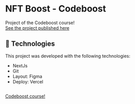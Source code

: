 <h1> NFT Boost - Codeboost </h1>

<p>
Project of the Codeboost course! <br/>
<a href="https://nftboost-codeboost-zeta.vercel.app/" target="_blank">See the project published here</a>
</p>

## 🚀 Technologies

This project was developed with the following technologies:

- NextJs
- Git
- Layout: Figma
- Deploy: Vercel

##

<p>
<a href="https://codeboost.com.br/" target="_blank">Codeboost course!</a>
</p>

